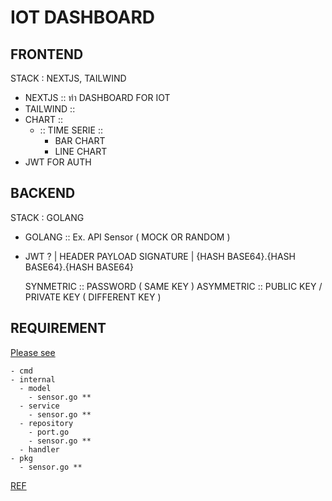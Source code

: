 # IOT DASHBOARD

## FRONTEND

STACK : NEXTJS, TAILWIND

- NEXTJS :: ทำ DASHBOARD FOR IOT
- TAILWIND ::
- CHART ::
  - :: TIME SERIE ::
    - BAR CHART
    - LINE CHART
- JWT FOR AUTH

## BACKEND

STACK : GOLANG

- GOLANG :: Ex. API Sensor ( MOCK OR RANDOM )

- JWT ?
  | HEADER PAYLOAD SIGNATURE
  | {HASH BASE64}.{HASH BASE64}.{HASH BASE64}

  SYNMETRIC :: PASSWORD ( SAME KEY )
  ASYMMETRIC :: PUBLIC KEY / PRIVATE KEY ( DIFFERENT KEY )

## REQUIREMENT

[Please see](./docs/requirement.md)

```text
- cmd
- internal
  - model
    - sensor.go **
  - service
    - sensor.go **
  - repository
    - port.go 
    - sensor.go **
  - handler
- pkg
  - sensor.go **
```

<!-- TEST FOR T-4 -->
<!-- TEST FOR T-4-2 -->
<!-- TEST FOR T-4-3 -->
<!-- TEST FOR T-1 -->
<!-- TEST FOR T-3 -->

[REF](https://github1s.com/labasubagia/realworld-backend)

<!-- TEST FOR T-2 -->
